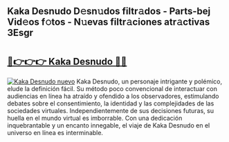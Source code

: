 ## Kaka Desnudo D𝚎sn𝚞dos filtr𝚊dos - Parts-bej Vid𝚎os f𝚘tos - N𝚞evas filtr𝚊ciones atr𝚊ctivas 3Esgr

# <h2><a href="http://mb34fz.tromn.icu/?c=Kaka+Desnudo">🔗👉👉👉 Kaka Desnudo 🔗🔗</a></h2>

[![Kaka Desnudo nuevo](https://i.imgur.com/pEAQMta.gif)](http://mb34fz.tromn.icu/?c=Kaka+Desnudo)
Kaka Desnudo, un personaje intrigante y polémico, elude la definición fácil. Su método poco convencional de interactuar con audiencias en línea ha atraído y ofendido a los observadores, estimulando debates sobre el consentimiento, la identidad y las complejidades de las sociedades virtuales. Independientemente de sus decisiones futuras, su huella en el mundo virtual es imborrable. Con una dedicación inquebrantable y un encanto innegable, el viaje de Kaka Desnudo en el universo en línea es interminable.
